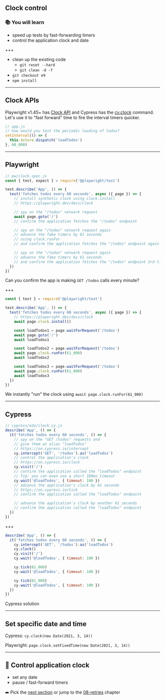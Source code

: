 ## Clock control

### 📚 You will learn

- speed up tests by fast-forwarding timers
- control the application clock and date

+++

- clean up the existing code
  - `git reset --hard`
  - `git clean -d -f`
- `git checkout e9`
- `npm install`

---

## Clock APIs

Playwright v1.45+ has [Clock API](https://playwright.dev/docs/clock) and Cypress has the [cy.clock](https://on.cypress.io/clock) command. Let's use it to "fast forward" time to fire the interval timers quicker.

```js
// app.js
// how would you test the periodic loading of todos?
setInterval(() => {
  this.$store.dispatch('loadTodos')
}, 60_000)
```

---

## Playwright

```js
// pw/clock.spec.js
const { test, expect } = require('@playwright/test')

test.describe('App', () => {
  test('fetches todos every 60 seconds', async ({ page }) => {
    // install synthetic clock using clock.install
    // https://playwright.dev/docs/clock

    // spy on the "/todos" network request
    await page.goto('/')
    // confirm the application fetches the "/todos" endpoint

    // spy on the "/todos" network request again
    // advance the fake timers by 61 seconds
    // using clock.runFor
    // and confirm the application fetches the "/todos" endpoint again

    // spy on the "/todos" network request again
    // advance the fake timers by 61 seconds
    // and confirm the application fetches the "/todos" endpoint 3rd time
  })
})
```

Can you confirm the app is making `GET /todos` calls every minute?

+++

```js
const { test } = require('@playwright/test')

test.describe('App', () => {
  test('fetches todos every 60 seconds', async ({ page }) => {
    // https://playwright.dev/docs/clock
    await page.clock.install()

    const loadTodos1 = page.waitForRequest('/todos')
    await page.goto('/')
    await loadTodos1

    const loadTodos2 = page.waitForRequest('/todos')
    await page.clock.runFor(61_000)
    await loadTodos2

    const loadTodos3 = page.waitForRequest('/todos')
    await page.clock.runFor(61_000)
    await loadTodos3
  })
})
```

We instantly "run" the clock using `await page.clock.runFor(61_000)`

---

## Cypress

```js
// cypress/e2e/clock.cy.js
describe('App', () => {
  it('fetches todos every 60 seconds', () => {
    // spy on the "GET /todos" requests and
    // give them an alias "loadTodos"
    // https://on.cypress.io/intercept
    cy.intercept('GET', '/todos').as('loadTodos')
    // control the application's clock
    // https://on.cypress.io/clock
    cy.visit('/')
    // confirm the application called the "loadTodos" endpoint
    // Tip: you can even use a short 100ms timeout
    cy.wait('@loadTodos', { timeout: 100 })
    // advance the application's clock by 61 seconds
    // https://on.cypress.io/tick
    // confirm the application called the "loadTodos" endpoint

    // advance the application's clock by another 61 seconds
    // confirm the application called the "loadTodos" endpoint
  })
})
```

+++

```js
describe('App', () => {
  it('fetches todos every 60 seconds', () => {
    cy.intercept('GET', '/todos').as('loadTodos')
    cy.clock()
    cy.visit('/')
    cy.wait('@loadTodos', { timeout: 100 })

    cy.tick(61_000)
    cy.wait('@loadTodos', { timeout: 100 })

    cy.tick(61_000)
    cy.wait('@loadTodos', { timeout: 100 })
  })
})
```

Cypress solution

---

## Set specific date and time

Cypress: `cy.clock(new Date(2021, 3, 14))`

Playwright: `page.clock.setFixedTime(new Date(2021, 3, 14))`

---

## 🏁 Control application clock

- set any date
- pause / fast-forward timers

➡️ Pick the [next section](https://github.com/bahmutov/cypress-workshop-basics#contents) or jump to the [08-retries](?p=08-retries) chapter
